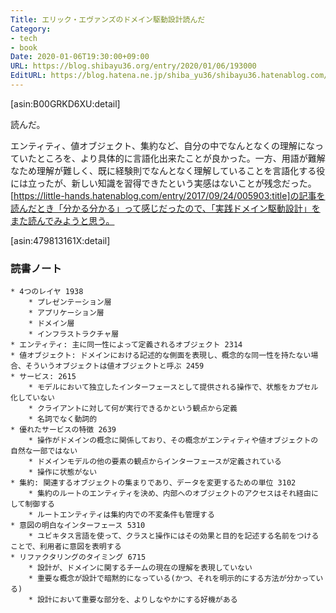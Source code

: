 ```yaml
---
Title: エリック・エヴァンズのドメイン駆動設計読んだ
Category:
- tech
- book
Date: 2020-01-06T19:30:00+09:00
URL: https://blog.shibayu36.org/entry/2020/01/06/193000
EditURL: https://blog.hatena.ne.jp/shiba_yu36/shibayu36.hatenablog.com/atom/entry/26006613492365346
---
```


[asin:B00GRKD6XU:detail]

読んだ。

エンティティ、値オブジェクト、集約など、自分の中でなんとなくの理解になっていたところを、より具体的に言語化出来たことが良かった。一方、用語が難解なため理解が難しく、既に経験則でなんとなく理解していることを言語化する役には立ったが、新しい知識を習得できたという実感はないことが残念だった。[https://little-hands.hatenablog.com/entry/2017/09/24/005903:title]の記事を読んだとき「分かる分かる」って感じだったので、「実践ドメイン駆動設計」をまた読んでみようと思う。

[asin:479813161X:detail]

### 読書ノート
```
* 4つのレイヤ 1938
	* プレゼンテーション層
	* アプリケーション層
	* ドメイン層
	* インフラストラクチャ層
* エンティティ: 主に同一性によって定義されるオブジェクト 2314
* 値オブジェクト: ドメインにおける記述的な側面を表現し、概念的な同一性を持たない場合、そういうオブジェクトは値オブジェクトと呼ぶ 2459
* サービス: 2615
	* モデルにおいて独立したインターフェースとして提供される操作で、状態をカプセル化していない
	* クライアントに対して何が実行できるかという観点から定義
	* 名詞でなく動詞的
* 優れたサービスの特徴 2639
	* 操作がドメインの概念に関係しており、その概念がエンティティや値オブジェクトの自然な一部ではない
	* ドメインモデルの他の要素の観点からインターフェースが定義されている
	* 操作に状態がない
* 集約: 関連するオブジェクトの集まりであり、データを変更するための単位 3102
	* 集約のルートのエンティティを決め、内部へのオブジェクトのアクセスはそれ経由にして制御する
	* ルートエンティティは集約内での不変条件も管理する
* 意図の明白なインターフェース 5310
	* ユビキタス言語を使って、クラスと操作にはその効果と目的を記述する名前をつけることで、利用者に意図を表明する
* リファクタリングのタイミング 6715
	* 設計が、ドメインに関するチームの現在の理解を表現していない
	* 重要な概念が設計で暗黙的になっている(かつ、それを明示的にする方法が分かっている)
	* 設計において重要な部分を、よりしなやかにする好機がある
```



